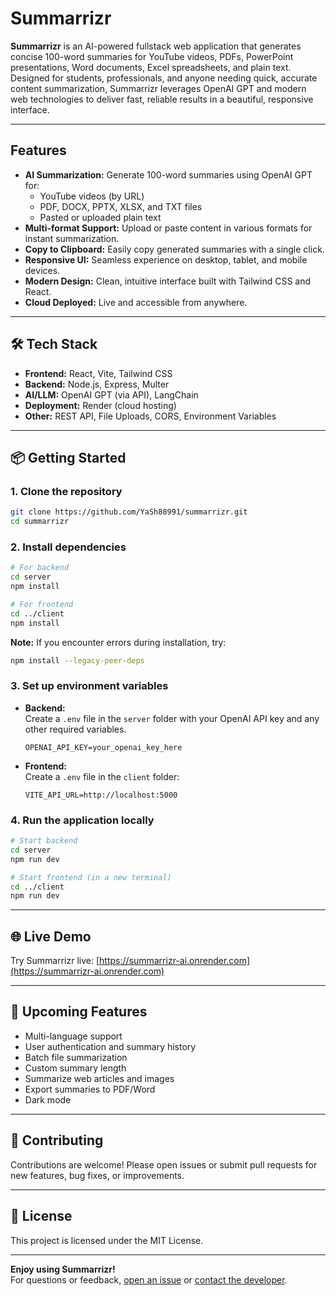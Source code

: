 # Summarrizr

**Summarrizr** is an AI-powered fullstack web application that generates concise 100-word summaries for YouTube videos, PDFs, PowerPoint presentations, Word documents, Excel spreadsheets, and plain text. Designed for students, professionals, and anyone needing quick, accurate content summarization, Summarrizr leverages OpenAI GPT and modern web technologies to deliver fast, reliable results in a beautiful, responsive interface.

---

## Features

- **AI Summarization:** Generate 100-word summaries using OpenAI GPT for:
  - YouTube videos (by URL)
  - PDF, DOCX, PPTX, XLSX, and TXT files
  - Pasted or uploaded plain text
- **Multi-format Support:** Upload or paste content in various formats for instant summarization.
- **Copy to Clipboard:** Easily copy generated summaries with a single click.
- **Responsive UI:** Seamless experience on desktop, tablet, and mobile devices.
- **Modern Design:** Clean, intuitive interface built with Tailwind CSS and React.
- **Cloud Deployed:** Live and accessible from anywhere.

---

## 🛠️ Tech Stack

- **Frontend:** React, Vite, Tailwind CSS
- **Backend:** Node.js, Express, Multer
- **AI/LLM:** OpenAI GPT (via API), LangChain
- **Deployment:** Render (cloud hosting)
- **Other:** REST API, File Uploads, CORS, Environment Variables

---

## 📦 Getting Started

### 1. Clone the repository

```bash
git clone https://github.com/YaSh88991/summarrizr.git
cd summarrizr
```

### 2. Install dependencies

```bash
# For backend
cd server
npm install

# For frontend
cd ../client
npm install
```

**Note:** If you encounter errors during installation, try:

```bash
npm install --legacy-peer-deps
```

### 3. Set up environment variables

- **Backend:**  
  Create a `.env` file in the `server` folder with your OpenAI API key and any other required variables.
  ```
  OPENAI_API_KEY=your_openai_key_here
  ```

- **Frontend:**  
  Create a `.env` file in the `client` folder:
  ```
  VITE_API_URL=http://localhost:5000
  ```

### 4. Run the application locally

```bash
# Start backend
cd server
npm run dev

# Start frontend (in a new terminal)
cd ../client
npm run dev
```

---

## 🌐 Live Demo

Try Summarrizr live: [https://summarrizr-ai.onrender.com](https://summarrizr-ai.onrender.com)

---

## 📝 Upcoming Features

- Multi-language support
- User authentication and summary history
- Batch file summarization
- Custom summary length
- Summarize web articles and images
- Export summaries to PDF/Word
- Dark mode

---

## 🤝 Contributing

Contributions are welcome! Please open issues or submit pull requests for new features, bug fixes, or improvements.

---

## 📄 License

This project is licensed under the MIT License.

---

**Enjoy using Summarrizr!**  
For questions or feedback, [open an issue](https://github.com/YaSh88991/summarrizr/issues) or [contact the developer](mailto:vermayash88991@gmail.com).